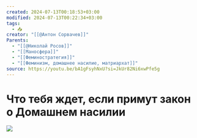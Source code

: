 ```yaml
---
created: 2024-07-13T00:18:53+03:00
modified: 2024-07-13T00:22:34+03:00
tags:
  - 📥
creator: "[[@Антон Сорвачев]]"
Parents:
  - "[[@Николай Росов]]"
  - "[[Маносфера]]"
  - "[[Феминостратегия]]"
  - "[[Феминизм, домашнее насилие, матриархат]]"
source: https://youtu.be/bA1gFsyhNxU?si=JkUr82Ni6xwPfe5g
---
```


# Что тебя ждет, если примут закон о Домашнем насилии

![](https://youtu.be/bA1gFsyhNxU?si=JkUr82Ni6xwPfe5g)
